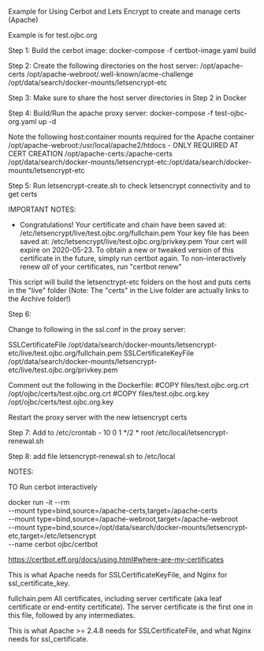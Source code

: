 Example for Using Cerbot and Lets Encrypt to create and manage certs (Apache)

Example is for test.ojbc.org

Step 1: Build the cerbot image:
	docker-compose -f certbot-image.yaml build

Step 2: Create the following directories on the host server:
	/opt/apache-certs
	/opt/apache-webroot/.well-known/acme-challenge
	/opt/data/search/docker-mounts/letsencrypt-etc
	
Step 3: Make sure to share the host server directories in Step 2 in Docker

Step 4: Build/Run the apache proxy server: 
	docker-compose -f test-ojbc-org.yaml up -d

Note the following host:container mounts required for the Apache container
	/opt/apache-webroot:/usr/local/apache2/htdocs  -  ONLY REQUIRED AT CERT CREATION
	/opt/apache-certs:/apache-certs
	/opt/data/search/docker-mounts/letsencrypt-etc:/opt/data/search/docker-mounts/letsencrypt-etc

Step 5: Run letsencrypt-create.sh to check letsencrypt connectivity and to get certs

IMPORTANT NOTES:
 - Congratulations! Your certificate and chain have been saved at:
   /etc/letsencrypt/live/test.ojbc.org/fullchain.pem
   Your key file has been saved at:
   /etc/letsencrypt/live/test.ojbc.org/privkey.pem
   Your cert will expire on 2020-05-23. To obtain a new or tweaked
   version of this certificate in the future, simply run certbot
   again. To non-interactively renew *all* of your certificates, run
   "certbot renew"
   
This script will build the letsenctrypt-etc folders on the host and puts certs in the "live" folder (Note: The "certs" in the Live folder are actually links to the Archive folder!)


Step 6: 

Change to following in the ssl.conf in the proxy server:

SSLCertificateFile /opt/data/search/docker-mounts/letsencrypt-etc/live/test.ojbc.org/fullchain.pem
SSLCertificateKeyFile /opt/data/search/docker-mounts/letsencrypt-etc/live/test.ojbc.org/privkey.pem

Comment out the following in the Dockerfile:
#COPY files/test.ojbc.org.crt /opt/ojbc/certs/test.ojbc.org.crt
#COPY files/test.ojbc.org.key /opt/ojbc/certs/test.ojbc.org.key

Restart the proxy server with the new letsencrypt certs

	
Step 7: Add to /etc/crontab  -  10 0   1 */2 * root    /etc/local/letsencrypt-renewal.sh

Step 8: add file letsencrypt-renewal.sh to /etc/local


NOTES: 

TO Run cerbot interactively

docker run -it --rm \
--mount type=bind,source=/apache-certs,target=/apache-certs \
--mount type=bind,source=/apache-webroot,target=/apache-webroot \
--mount type=bind,source=/opt/data/search/docker-mounts/letsencrypt-etc,target=/etc/letsencrypt \
--name cerbot ojbc/certbot



https://certbot.eff.org/docs/using.html#where-are-my-certificates

This is what Apache needs for SSLCertificateKeyFile, and Nginx for ssl_certificate_key.

fullchain.pem
All certificates, including server certificate (aka leaf certificate or end-entity certificate). The server certificate is the first one in this file, followed by any intermediates.

This is what Apache >= 2.4.8 needs for SSLCertificateFile, and what Nginx needs for ssl_certificate.


